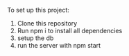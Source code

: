 To set up this project:
1) Clone this repository
2) Run npm i to install all dependencies
3) setup the db
4) run the server with npm start

